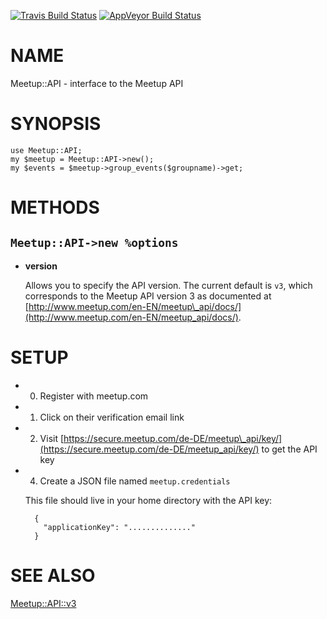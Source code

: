 
[![Travis Build Status](https://travis-ci.org/Corion/Meetup-API.svg?branch=master)](https://travis-ci.org/Corion/Meetup-API)
[![AppVeyor Build Status](https://ci.appveyor.com/api/projects/status/github/Corion/Meetup-API?branch=master&svg=true)](https://ci.appveyor.com/project/Corion/Meetup-API)

# NAME

Meetup::API - interface to the Meetup API

# SYNOPSIS

    use Meetup::API;
    my $meetup = Meetup::API->new();
    my $events = $meetup->group_events($groupname)->get;

# METHODS

## `Meetup::API->new %options`

- **version**

    Allows you to specify the API version. The current
    default is `v3`, which corresponds to the
    Meetup API version 3 as documented at
    [http://www.meetup.com/en-EN/meetup\_api/docs/](http://www.meetup.com/en-EN/meetup_api/docs/).

# SETUP

- 0. Register with meetup.com
- 1. Click on their verification email link
- 2. Visit [https://secure.meetup.com/de-DE/meetup\_api/key/](https://secure.meetup.com/de-DE/meetup_api/key/)
to get the API key
- 4. Create a JSON file named `meetup.credentials`

    This file should live in your
    home directory
    with the API key:

        {
          "applicationKey": ".............."
        }

# SEE ALSO

[Meetup::API::v3](https://metacpan.org/pod/Meetup::API::v3)
